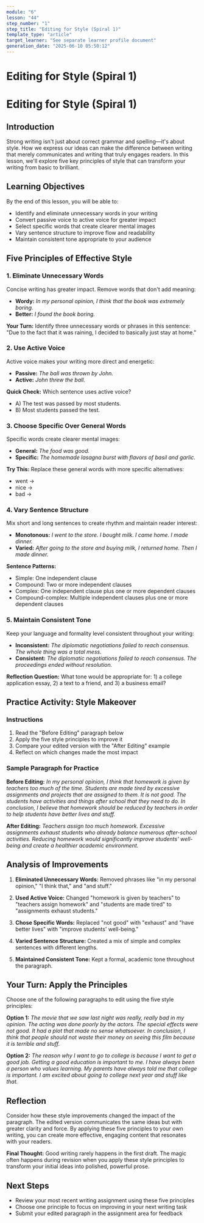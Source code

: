 ```yaml
---
module: "6"
lesson: "44"
step_number: "1"
step_title: "Editing for Style (Spiral 1)"
template_type: "article"
target_learner: "See separate learner profile document"
generation_date: "2025-06-10 05:50:12"
---
```


# Editing for Style (Spiral 1)

# Editing for Style (Spiral 1)

## Introduction
Strong writing isn't just about correct grammar and spelling—it's about style. How we express our ideas can make the difference between writing that merely communicates and writing that truly engages readers. In this lesson, we'll explore five key principles of style that can transform your writing from basic to brilliant.

## Learning Objectives
By the end of this lesson, you will be able to:
- Identify and eliminate unnecessary words in your writing
- Convert passive voice to active voice for greater impact
- Select specific words that create clearer mental images
- Vary sentence structure to improve flow and readability
- Maintain consistent tone appropriate to your audience

## Five Principles of Effective Style

### 1. Eliminate Unnecessary Words
Concise writing has greater impact. Remove words that don't add meaning:
- **Wordy:** _In my personal opinion, I think that the book was extremely boring._
- **Better:** _I found the book boring._

**Your Turn:** Identify three unnecessary words or phrases in this sentence: "Due to the fact that it was raining, I decided to basically just stay at home."

### 2. Use Active Voice
Active voice makes your writing more direct and energetic:
- **Passive:** _The ball was thrown by John._
- **Active:** _John threw the ball._

**Quick Check:** Which sentence uses active voice?
- A) The test was passed by most students.
- B) Most students passed the test.

### 3. Choose Specific Over General Words
Specific words create clearer mental images:
- **General:** _The food was good._
- **Specific:** _The homemade lasagna burst with flavors of basil and garlic._

**Try This:** Replace these general words with more specific alternatives:
- went → 
- nice →
- bad →

### 4. Vary Sentence Structure
Mix short and long sentences to create rhythm and maintain reader interest:
- **Monotonous:** _I went to the store. I bought milk. I came home. I made dinner._
- **Varied:** _After going to the store and buying milk, I returned home. Then I made dinner._

**Sentence Patterns:**
- Simple: One independent clause
- Compound: Two or more independent clauses
- Complex: One independent clause plus one or more dependent clauses
- Compound-complex: Multiple independent clauses plus one or more dependent clauses

### 5. Maintain Consistent Tone
Keep your language and formality level consistent throughout your writing:
- **Inconsistent:** _The diplomatic negotiations failed to reach consensus. The whole thing was a total mess._
- **Consistent:** _The diplomatic negotiations failed to reach consensus. The proceedings ended without resolution._

**Reflection Question:** What tone would be appropriate for: 1) a college application essay, 2) a text to a friend, and 3) a business email?

## Practice Activity: Style Makeover

### Instructions
1. Read the "Before Editing" paragraph below
2. Apply the five style principles to improve it
3. Compare your edited version with the "After Editing" example
4. Reflect on which changes made the most impact

### Sample Paragraph for Practice

**Before Editing:**
*In my personal opinion, I think that homework is given by teachers too much of the time. Students are made tired by excessive assignments and projects that are assigned to them. It is not good. The students have activities and things after school that they need to do. In conclusion, I believe that homework should be reduced by teachers in order to help students have better lives and stuff.*

**After Editing:**
*Teachers assign too much homework. Excessive assignments exhaust students who already balance numerous after-school activities. Reducing homework would significantly improve students' well-being and create a healthier academic environment.*

## Analysis of Improvements

1. **Eliminated Unnecessary Words:** Removed phrases like "in my personal opinion," "I think that," and "and stuff."

2. **Used Active Voice:** Changed "homework is given by teachers" to "teachers assign homework" and "students are made tired" to "assignments exhaust students."

3. **Chose Specific Words:** Replaced "not good" with "exhaust" and "have better lives" with "improve students' well-being."

4. **Varied Sentence Structure:** Created a mix of simple and complex sentences with different lengths.

5. **Maintained Consistent Tone:** Kept a formal, academic tone throughout the paragraph.

## Your Turn: Apply the Principles

Choose one of the following paragraphs to edit using the five style principles:

**Option 1:**
*The movie that we saw last night was really, really bad in my opinion. The acting was done poorly by the actors. The special effects were not good. It had a plot that made no sense whatsoever. In conclusion, I think that people should not waste their money on seeing this film because it is terrible and stuff.*

**Option 2:**
*The reason why I want to go to college is because I want to get a good job. Getting a good education is important to me. I have always been a person who values learning. My parents have always told me that college is important. I am excited about going to college next year and stuff like that.*

## Reflection

Consider how these style improvements changed the impact of the paragraph. The edited version communicates the same ideas but with greater clarity and force. By applying these five principles to your own writing, you can create more effective, engaging content that resonates with your readers.

**Final Thought:** Good writing rarely happens in the first draft. The magic often happens during revision when you apply these style principles to transform your initial ideas into polished, powerful prose.

## Next Steps
- Review your most recent writing assignment using these five principles
- Choose one principle to focus on improving in your next writing task
- Submit your edited paragraph in the assignment area for feedback